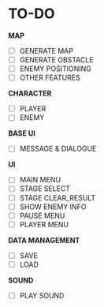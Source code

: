 # TO-DO
**MAP**
  - [ ] GENERATE MAP
  - [ ] GENERATE OBSTACLE
  - [ ] ENEMY POSITIONING
  - [ ] OTHER FEATURES

**CHARACTER**
  - [ ] PLAYER
  - [ ] ENEMY

**BASE UI**
  - [ ] MESSAGE & DIALOGUE

**UI**
  - [ ] MAIN MENU
  - [ ] STAGE SELECT
  - [ ] STAGE CLEAR_RESULT
  - [ ] SHOW ENEMY INFO
  - [ ] PAUSE MENU
  - [ ] PLAYER MENU

**DATA MANAGEMENT**
  - [ ] SAVE
  - [ ] LOAD

**SOUND**
  - [ ] PLAY SOUND
